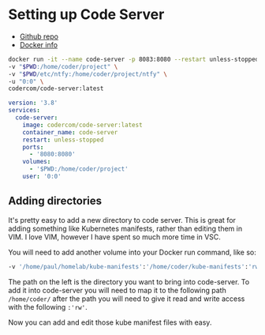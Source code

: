 # Setting up Code Server

- [Github repo](https://github.com/coder/code-server)
- [Docker info](https://hub.docker.com/r/codercom/code-server)

```bash
docker run -it --name code-server -p 8083:8080 --restart unless-stopped \
-v "$PWD:/home/coder/project" \
-v "$PWD/etc/ntfy:/home/coder/project/ntfy" \
-u "0:0" \
codercom/code-server:latest
```

```yaml
version: '3.8'
services:
  code-server:
    image: codercom/code-server:latest
    container_name: code-server
    restart: unless-stopped
    ports:
      - '8080:8080'
    volumes:
      - '$PWD:/home/coder/project'
    user: '0:0'
```

## Adding directories

It's pretty easy to add a new directory to code server. This is great for adding
something like Kubernetes manifests, rather than editing them in VIM. I love
VIM, however I have spent so much more time in VSC.

You will need to add another volume into your Docker run command, like so:

```bash
-v '/home/paul/homelab/kube-manifests':'/home/coder/kube-manifests':'rw' \
```

The path on the left is the directory you want to bring into code-server. To add
it into code-server you will need to map it to the following path `/home/coder/`
after the path you will need to give it read and write access with the following
`:'rw'`.

Now you can add and edit those kube manifest files with easy.
